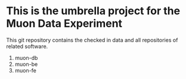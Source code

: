 # This is the umbrella project for the Muon Data Experiment

This git repository contains the checked in data and all repositories of related 
software.


<ol>
   <li>muon-db</li>
   <li>muon-be</li>
   <li>muon-fe</li>
</ol>